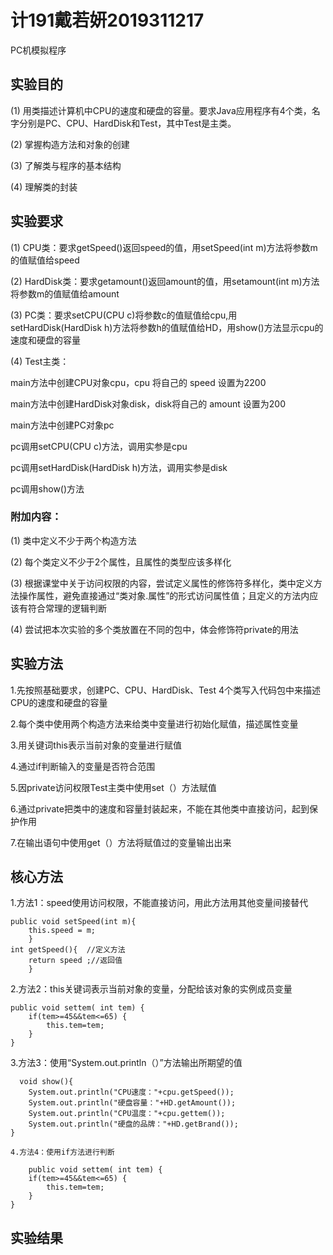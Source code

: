 # 计191戴若妍2019311217

PC机模拟程序

## 实验目的

(1) 用类描述计算机中CPU的速度和硬盘的容量。要求Java应用程序有4个类，名字分别是PC、CPU、HardDisk和Test，其中Test是主类。

(2) 掌握构造方法和对象的创建

(3) 了解类与程序的基本结构

(4) 理解类的封装

## 实验要求

(1) CPU类：要求getSpeed()返回speed的值，用setSpeed(int m)方法将参数m的值赋值给speed

(2) HardDisk类：要求getamount()返回amount的值，用setamount(int m)方法将参数m的值赋值给amount

(3) PC类：要求setCPU(CPU c)将参数c的值赋值给cpu,用setHardDisk(HardDisk h)方法将参数h的值赋值给HD，用show()方法显示cpu的速度和硬盘的容量

(4) Test主类：

main方法中创建CPU对象cpu，cpu 将自己的 speed 设置为2200

main方法中创建HardDisk对象disk，disk将自己的 amount 设置为200

main方法中创建PC对象pc

pc调用setCPU(CPU c)方法，调用实参是cpu

pc调用setHardDisk(HardDisk h)方法，调用实参是disk

pc调用show()方法

### 附加内容：

(1) 类中定义不少于两个构造方法

(2) 每个类定义不少于2个属性，且属性的类型应该多样化

(3) 根据课堂中关于访问权限的内容，尝试定义属性的修饰符多样化，类中定义方法操作属性，避免直接通过“类对象.属性”的形式访问属性值；且定义的方法内应该有符合常理的逻辑判断

(4) 尝试把本次实验的多个类放置在不同的包中，体会修饰符private的用法

## 实验方法

1.先按照基础要求，创建PC、CPU、HardDisk、Test 4个类写入代码包中来描述CPU的速度和硬盘的容量

2.每个类中使用两个构造方法来给类中变量进行初始化赋值，描述属性变量

3.用关键词this表示当前对象的变量进行赋值

4.通过if判断输入的变量是否符合范围

5.因private访问权限Test主类中使用set（）方法赋值

6.通过private把类中的速度和容量封装起来，不能在其他类中直接访问，起到保护作用

7.在输出语句中使用get（）方法将赋值过的变量输出出来

## 核心方法

1.方法1：speed使用访问权限，不能直接访问，用此方法用其他变量间接替代

	public void setSpeed(int m){
		this.speed = m;
		}
	int getSpeed(){  //定义方法
		return speed ;//返回值
		}
    
2.方法2：this关键词表示当前对象的变量，分配给该对象的实例成员变量

	public void settem( int tem) {
		if(tem>=45&&tem<=65) {
			this.tem=tem;
		}
	}
  
  3.方法3：使用“System.out.println（）”方法输出所期望的值
  
      void show(){
        System.out.println("CPU速度："+cpu.getSpeed());
        System.out.println("硬盘容量："+HD.getAmount());
        System.out.println("CPU温度："+cpu.gettem());
        System.out.println("硬盘的品牌："+HD.getBrand());
    }
    
    4.方法4：使用if方法进行判断
    
    	public void settem( int tem) {
		if(tem>=45&&tem<=65) {
			this.tem=tem;
		}
	}
  
  ## 实验结果
  
  
